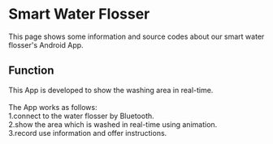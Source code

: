 # Smart Water Flosser

This page shows some information and source codes about our smart water flosser's Android App.

## Function

This App is developed to show the washing area in real-time.<br><br>
The App works as follows:<br>
1.connect to the water flosser by Bluetooth.<br>
2.show the area which is washed in real-time using animation.<br>
3.record use information and offer instructions.<br>





